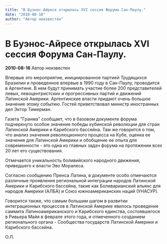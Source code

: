 ```yaml
---
title: "В Буэнос-Айресе открылась XVI сессия Форума Сан-Паулу."
date: "2010-08-18"
author: "Автор неизвестен"
---
```


# В Буэнос-Айресе открылась XVI сессия Форума Сан-Паулу.

**2010-08-18** Автор неизвестен

Впервые это мероприятие, инициированное партией Трудящихся Бразилии и проведенное впервые в 1990 году в Сан-Паулу, проводится в Аргентине. В нем будут принимать участие более 200 представителей левых, левоцентристских и прогрессивных партий и движений Латинской Америки. Аргентинские власти придают очень большое значение этому событию. Гостей приветствовал министр иностранных дел Эктор Тимерман.

Газета "Гранма" сообщает, что в базовом документе форума подчеркнуто особое значение победы кубинской революции для стран Латинской Америки и Карибского бассейна. Там же говорится о том, что анализ значения революционного процесса на Кубе, оценка ее значения для Латинской Америки и обобщение ее опыта для современности - это одна из главных задач форума на протяжении всех 20 лет его существования.

Отмечается уникальность боливийского народного движения, приведшего к власти Эво Моралеса.

Согласно сообщению Пренса Латина, в документе особо отмечаются различные проявления региональной интеграции народов Латинской Америки и Карибского бассейна, такие как Боливарианский альянс для народов Америки (АЛБА) и Союз южноамериканских наций (УНАСУР).

Говорится также, что самым большим шагом в развитии интеграционных процессов в Латинской Америке явилось проведение саммита Латиноамериканского и Карибского единства, состоявшегося в Ривьера Майя в феврале этого года, и отмеченного созданием регионального органа - Сообщества государств Латинской Америки и Карибского бассейна.

О.Л.